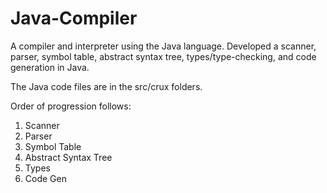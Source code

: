 # Java-Compiler

A compiler and interpreter using the Java language. Developed a scanner, parser, symbol table, abstract syntax tree, types/type-checking, and code generation in Java.

The Java code files are in the src/crux folders.

Order of progression follows:
1. Scanner
2. Parser
3. Symbol Table
4. Abstract Syntax Tree
5. Types
6. Code Gen
